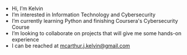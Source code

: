 - Hi, I’m Kelvin
- I’m interested in Information Technology and Cybersecurity
- I’m currently learning Python and finishing Coursera's Cybersecurity Course
- I’m looking to collaborate on projects that will give me some hands-on experience
- I can be reached at mcarthur.j.kelvin@gmail.com

<!---
Blaqueknite/Blaqueknite is a ✨ special ✨ repository because its `README.md` (this file) appears on your GitHub profile.
You can click the Preview link to take a look at your changes.
--->
